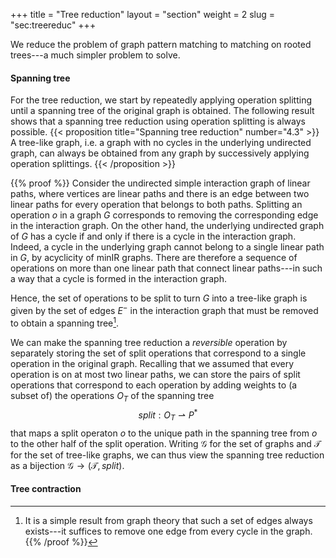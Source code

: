+++
title = "Tree reduction"
layout = "section"
weight = 2
slug = "sec:treereduc"
+++

We reduce the problem of graph pattern matching to matching on
rooted trees---a much simpler problem to solve.

#### Spanning tree
For the tree reduction, we start by repeatedly
applying operation splitting until a spanning tree of the original graph
is obtained.
The following result shows that a spanning tree reduction using operation splitting
is always possible.
{{< proposition title="Spanning tree reduction" number="4.3" >}}
A tree-like graph, i.e. a graph with no cycles in the underlying undirected
graph, can always be obtained from any graph by successively applying
operation splittings.
{{< /proposition >}}


{{% proof %}}
Consider the undirected simple interaction graph of linear paths,
where vertices are linear paths
and there is an edge between two linear paths for every operation that belongs
to both paths.
Splitting an operation $o$ in a graph $G$ corresponds to removing the corresponding
edge in the interaction graph.
On the other hand, the underlying undirected graph of $G$ has a cycle if
and only if there is a cycle in the interaction graph.
Indeed, a cycle in the underlying graph cannot belong to a single linear path in $G$,
by acyclicity of minIR graphs.
There are therefore a sequence of operations on more than one linear path that
connect linear paths---in such a way that a cycle is formed
in the interaction graph.

Hence, the set of operations to be split to turn $G$ into a tree-like graph
is given by the set of edges $E^-$ in the interaction graph that must be
removed to obtain a spanning tree[^spantheo].
[^spantheo]: It is a simple result from graph theory that such a set of edges
always exists---it suffices to remove one edge from every cycle in the graph.
{{% /proof %}}

We can make the spanning tree reduction a _reversible_ operation
by separately storing the set of split operations that correspond to a single
operation in the original graph.
Recalling that we assumed that every operation is on at most two linear paths,
we can store the pairs of split operations that correspond to each operation
by adding weights to (a subset of) the operations $O_T$ of the spanning tree
$$split: O_T \rightharpoonup P^\ast$$
that maps a split operaton $o$ to the unique path in the spanning tree
from $o$ to the other half of the split operation.
Writing $\mathcal{G}$ for the set of graphs and $\mathcal{T}$ for the
set of tree-like graphs, we can thus view the spanning tree reduction as
a bijection $\mathcal{G} \to (\mathcal{T}, split)$.

#### Tree contraction
